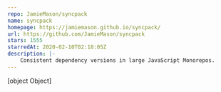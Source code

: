 ```yaml
---
repo: JamieMason/syncpack
name: syncpack
homepage: https://jamiemason.github.io/syncpack/
url: https://github.com/JamieMason/syncpack
stars: 1555
starredAt: 2020-02-10T02:18:05Z
description: |-
    Consistent dependency versions in large JavaScript Monorepos.
---
```


[object Object]
